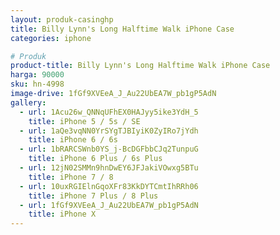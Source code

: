 ```yaml
---
layout: produk-casinghp
title: Billy Lynn's Long Halftime Walk iPhone Case
categories: iphone

# Produk
product-title: Billy Lynn's Long Halftime Walk iPhone Case
harga: 90000
sku: hn-4998
image-drive: 1fGf9XVEeA_J_Au22UbEA7W_pb1gP5AdN
gallery:
  - url: 1Acu26w_QNNqUFhEX0HAJyy5ike3YdH_5
    title: iPhone 5 / 5s / SE
  - url: 1aQe3vqNN0YrSYgTJBIyiK0ZyIRo7jYdh
    title: iPhone 6 / 6s
  - url: 1bRARCSWnb0YS_j-BcDGFbbCJq2TunpuG
    title: iPhone 6 Plus / 6s Plus
  - url: 12jN02SMMn9hnDwEY6JFJakiVOwxg5BTu
    title: iPhone 7 / 8
  - url: 10uxRGIElnGqoXFr83KkDYTCmtIhRRh06
    title: iPhone 7 Plus / 8 Plus
  - url: 1fGf9XVEeA_J_Au22UbEA7W_pb1gP5AdN
    title: iPhone X
---
```

